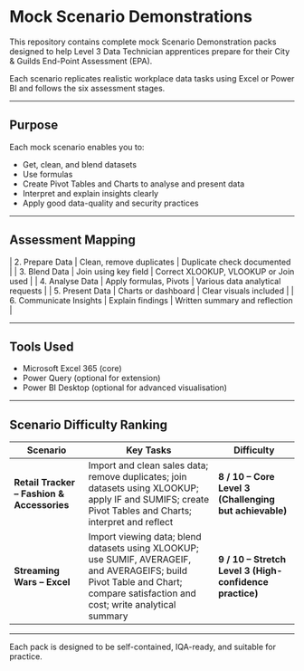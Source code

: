 # Mock Scenario Demonstrations

This repository contains complete mock Scenario Demonstration packs designed to help Level 3 Data Technician apprentices prepare for their City & Guilds End-Point Assessment (EPA).  

Each scenario replicates realistic workplace data tasks using Excel or Power BI and follows the six assessment stages.

---

## Purpose

Each mock scenario enables you  to:
- Get, clean, and blend datasets
- Use formulas
- Create Pivot Tables and Charts to analyse and present data
- Interpret and explain insights clearly
- Apply good data-quality and security practices

---

## Assessment Mapping


| 2. Prepare Data | Clean, remove duplicates | Duplicate check documented |
| 3. Blend Data | Join using key field | Correct XLOOKUP, VLOOKUP or Join used |
| 4. Analyse Data | Apply formulas, Pivots | Various data analytical requests |
| 5. Present Data | Charts or dashboard | Clear visuals included |
| 6. Communicate Insights | Explain findings | Written summary and reflection |

---

## Tools Used

- Microsoft Excel 365 (core)  
- Power Query (optional for extension)  
- Power BI Desktop (optional for advanced visualisation)

---

## Scenario Difficulty Ranking

| Scenario | Key Tasks | Difficulty |
|-----------|------------|-------------|
| **Retail Tracker – Fashion & Accessories** | Import and clean sales data; remove duplicates; join datasets using XLOOKUP; apply IF and SUMIFS; create Pivot Tables and Charts; interpret and reflect | **8 / 10 – Core Level 3 (Challenging but achievable)** |
| **Streaming Wars – Excel** | Import viewing data; blend datasets using XLOOKUP; use SUMIF, AVERAGEIF, and AVERAGEIFS; build Pivot Table and Chart; compare satisfaction and cost; write analytical summary | **9 / 10 – Stretch Level 3 (High-confidence practice)** |



---

Each pack is designed to be self-contained, IQA-ready, and suitable for practice.
